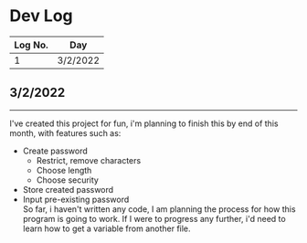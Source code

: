 # Dev Log
|Log No.|Day|
|-----|-----|
|1|3/2/2022|

## 3/2/2022
----------
I've created this project for fun, i'm planning to finish this by end of this month, with features such as: 
- Create password
    - Restrict, remove characters
    - Choose length
    - Choose security
- Store created password
- Input pre-existing password\
So far, i haven't written any code, I am planning the process for how this program is going to work. If I were to progress any further, i'd need to learn how to get a variable from another file.